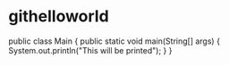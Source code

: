 # githelloworld
public class Main {
    public static void main(String[] args) {
        System.out.println("This will be printed");
    }
}
